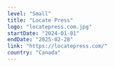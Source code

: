```yaml
---
level: "Small"
title: "Locate Press"
logo: "locatepress.com.jpg"
startDate: "2024-01-01"
endDate: "2025-02-28"
link: "https://locatepress.com/"
country: "Canada"
---
```


